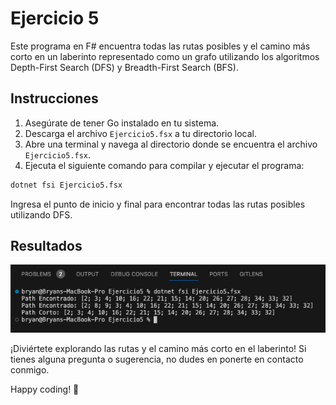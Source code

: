 # Ejercicio 5

Este programa en F# encuentra todas las rutas posibles y el camino más corto en un laberinto representado como un grafo utilizando los algoritmos Depth-First Search (DFS) y Breadth-First Search (BFS).

## Instrucciones

1. Asegúrate de tener Go instalado en tu sistema.
2. Descarga el archivo `Ejercicio5.fsx` a tu directorio local.
3. Abre una terminal y navega al directorio donde se encuentra el archivo `Ejercicio5.fsx`.
4. Ejecuta el siguiente comando para compilar y ejecutar el programa:

```bash
dotnet fsi Ejercicio5.fsx
```

Ingresa el punto de inicio y final para encontrar todas las rutas posibles utilizando DFS.

## Resultados

![Screenshot (160)](https://github.com/Bryancampos20/LenguajesDeProgramacion/blob/main/Recursos/F%23/Ejercicio5.png)

¡Diviértete explorando las rutas y el camino más corto en el laberinto! Si tienes alguna pregunta o sugerencia, no dudes en ponerte en contacto conmigo.

Happy coding! 🚀